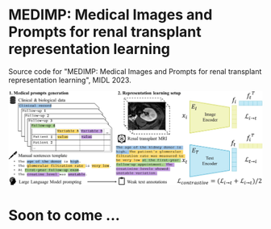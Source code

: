# MEDIMP: Medical Images and Prompts for renal transplant representation learning
Source code for "MEDIMP: Medical Images and Prompts for renal transplant representation learning", MIDL 2023.

<p align="center">
  <img src="figures/overview_final.jpg" width="900">
</p>

# Soon to come ...
